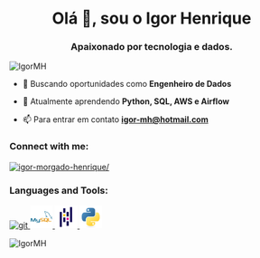 <h1 align="center">Olá 👋, sou o Igor Henrique</h1>
<h3 align="center">Apaixonado por tecnologia e dados.</h3>

<p align="left"> <img src="https://komarev.com/ghpvc/?username=IgorMH&label=Profile%20views&color=0e75b6&style=flat" alt="IgorMH" /> </p>

- 🔭 Buscando oportunidades como **Engenheiro de Dados** 

- 🌱 Atualmente aprendendo **Python, SQL, AWS e Airflow**

- 📫 Para entrar em contato **igor-mh@hotmail.com**

<h3 align="left">Connect with me:</h3>
<p align="left">
<a href="https://www.linkedin.com/in/igor-morgado-henrique/" target="blank"><img align="center" src="https://raw.githubusercontent.com/rahuldkjain/github-profile-readme-generator/master/src/images/icons/Social/linked-in-alt.svg" alt="igor-morgado-henrique/" height="30" width="40" /></a>
</p>

<h3 align="left">Languages and Tools:</h3>
<p align="left"> <a href="https://git-scm.com/" target="_blank" rel="noreferrer"> <img src="https://www.vectorlogo.zone/logos/git-scm/git-scm-icon.svg" alt="git" width="40" height="40"/> </a> <a href="https://www.mysql.com/" target="_blank" rel="noreferrer"> <img src="https://raw.githubusercontent.com/devicons/devicon/master/icons/mysql/mysql-original-wordmark.svg" alt="mysql" width="40" height="40"/> </a> <a href="https://pandas.pydata.org/" target="_blank" rel="noreferrer"> <img src="https://raw.githubusercontent.com/devicons/devicon/2ae2a900d2f041da66e950e4d48052658d850630/icons/pandas/pandas-original.svg" alt="pandas" width="40" height="40"/> </a> <a href="https://www.python.org" target="_blank" rel="noreferrer"> <img src="https://raw.githubusercontent.com/devicons/devicon/master/icons/python/python-original.svg" alt="python" width="40" height="40"/> </a> </p>

<p><img align="center" src="https://github-readme-streak-stats.herokuapp.com?user=IgorMH&date_format=j%20M%5B%20Y%5D&locale=pt-br" alt="IgorMH" /></p>